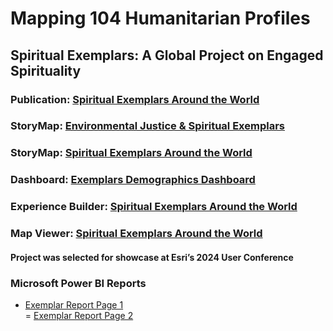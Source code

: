 # Mapping 104 Humanitarian Profiles
## Spiritual Exemplars: A Global Project on Engaged Spirituality

### Publication: [Spiritual Exemplars Around the World](https://crcc.usc.edu/spiritual-exemplars-around-the-world/)  
### StoryMap: [Environmental Justice & Spiritual Exemplars]()  
### StoryMap: [Spiritual Exemplars Around the World](https://arcg.is/mTGfb)
### Dashboard: [Exemplars Demographics Dashboard](https://arcg.is/1P9LLu0)
### Experience Builder: [Spiritual Exemplars Around the World](https://arcg.is/1f8mHP)  
### Map Viewer: [Spiritual Exemplars Around the World](https://arcg.is/1mHuyf)  


#### Project was selected for showcase at Esri’s 2024 User Conference

### Microsoft Power BI Reports 
- [Exemplar Report Page 1](https://github.com/cartopher/Christopher.Charles---Data.GIS.Portfolio/blob/main/output/images/ExemplarReport_Page1.pdf)  
= [Exemplar Report Page 2](https://github.com/cartopher/Christopher.Charles---Data.GIS.Portfolio/blob/main/output/images/ExemplarReport_Page2.pdf)
